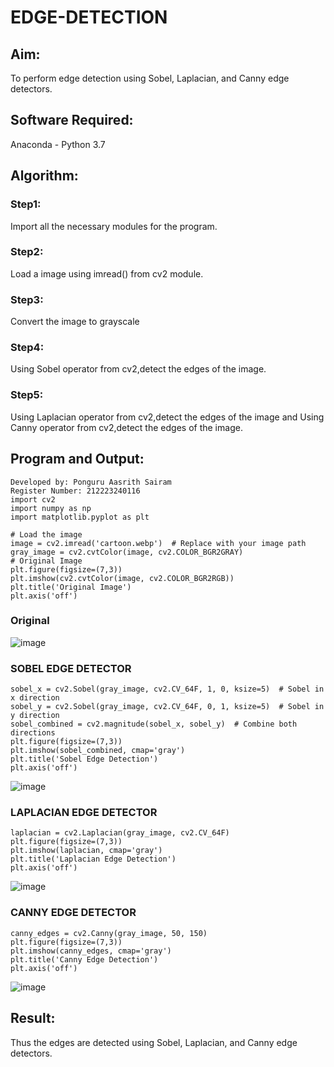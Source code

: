 # EDGE-DETECTION
## Aim:
To perform edge detection using Sobel, Laplacian, and Canny edge detectors.

## Software Required:
Anaconda - Python 3.7

## Algorithm:
### Step1:
Import all the necessary modules for the program.

### Step2:
Load a image using imread() from cv2 module.

### Step3:
Convert the image to grayscale

### Step4:
Using Sobel operator from cv2,detect the edges of the image.

### Step5:

Using Laplacian operator from cv2,detect the edges of the image and Using Canny operator from cv2,detect the edges of the image.

## Program and Output:
```
Developed by: Ponguru Aasrith Sairam
Register Number: 212223240116
import cv2
import numpy as np
import matplotlib.pyplot as plt

# Load the image
image = cv2.imread('cartoon.webp')  # Replace with your image path
gray_image = cv2.cvtColor(image, cv2.COLOR_BGR2GRAY)
# Original Image
plt.figure(figsize=(7,3))
plt.imshow(cv2.cvtColor(image, cv2.COLOR_BGR2RGB))
plt.title('Original Image')
plt.axis('off')
```
### Original

![image](https://github.com/user-attachments/assets/b62494f4-6844-491a-994f-91554e4275be)


### SOBEL EDGE DETECTOR
```
sobel_x = cv2.Sobel(gray_image, cv2.CV_64F, 1, 0, ksize=5)  # Sobel in x direction
sobel_y = cv2.Sobel(gray_image, cv2.CV_64F, 0, 1, ksize=5)  # Sobel in y direction
sobel_combined = cv2.magnitude(sobel_x, sobel_y)  # Combine both directions
plt.figure(figsize=(7,3))
plt.imshow(sobel_combined, cmap='gray')
plt.title('Sobel Edge Detection')
plt.axis('off')
```

![image](https://github.com/user-attachments/assets/edcb9eac-7087-4083-9cfb-03af495d1ac3)



### LAPLACIAN EDGE DETECTOR
```
laplacian = cv2.Laplacian(gray_image, cv2.CV_64F)
plt.figure(figsize=(7,3))
plt.imshow(laplacian, cmap='gray')
plt.title('Laplacian Edge Detection')
plt.axis('off')
```

![image](https://github.com/user-attachments/assets/937138b0-cdad-43d1-8625-3e4cb59c644c)


### CANNY EDGE DETECTOR
```
canny_edges = cv2.Canny(gray_image, 50, 150)
plt.figure(figsize=(7,3))
plt.imshow(canny_edges, cmap='gray')
plt.title('Canny Edge Detection')
plt.axis('off')
```
![image](https://github.com/user-attachments/assets/7f602f57-be41-4075-80dd-a3de5c2fa5e1)


## Result:
Thus the edges are detected using Sobel, Laplacian, and Canny edge detectors.
